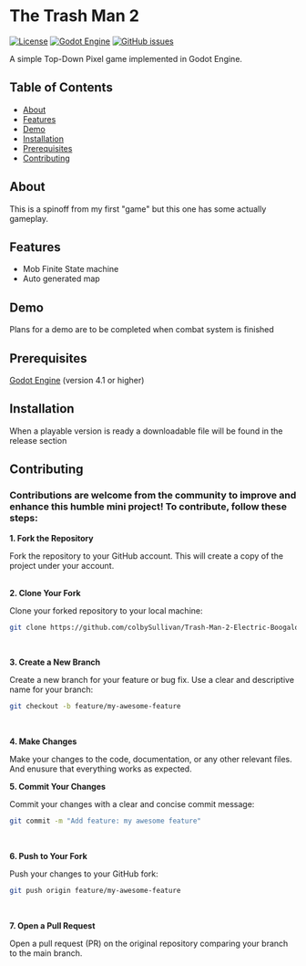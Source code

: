 # The Trash Man 2

[![License](https://img.shields.io/badge/license-MIT-blue.svg)](LICENSE)
[![Godot Engine](https://img.shields.io/badge/godot-4.1-%23478cbf)](https://godotengine.org/)
[![GitHub issues](https://img.shields.io/github/issues/colbySullivan/Trash-Man-2-Electric-Boogaloo)](https://github.com/colbySullivan/Trash-Man-2-Electric-Boogaloo/issues)

A simple Top-Down Pixel game implemented in Godot Engine.

## Table of Contents

- [About](#about)
- [Features](#features)
- [Demo](#demo)
- [Installation](#installation)
- [Prerequisites](#prerequisites)
- [Contributing](#contributing)

## About

This is a spinoff from my first "game" but this one has some actually gameplay.
<br>

## Features

- Mob Finite State machine
- Auto generated map
  <br>
  
## Demo

Plans for a demo are to be completed when combat system is finished
<br>

## Prerequisites

[Godot Engine](https://godotengine.org/) (version 4.1 or higher)
<br>

## Installation

When a playable version is ready a downloadable file will be found in the release section
<br>

## Contributing

### Contributions are welcome from the community to improve and enhance this humble mini project! To contribute, follow these steps:

**1. Fork the Repository**

Fork the repository to your GitHub account. This will create a copy of the project under your account.
<br>
<br>

**2. Clone Your Fork**

Clone your forked repository to your local machine:

```bash
git clone https://github.com/colbySullivan/Trash-Man-2-Electric-Boogaloo.git
```
<br>

**3. Create a New Branch**

Create a new branch for your feature or bug fix. Use a clear and descriptive name for your branch:

```bash
git checkout -b feature/my-awesome-feature
```
<br>

**4. Make Changes**

Make your changes to the code, documentation, or any other relevant files. And enusure that everything works as expected.
<br>

**5. Commit Your Changes**

Commit your changes with a clear and concise commit message:

```bash
git commit -m "Add feature: my awesome feature"
```
<br>

**6. Push to Your Fork**

Push your changes to your GitHub fork:

```bash
git push origin feature/my-awesome-feature
```
<br>

**7. Open a Pull Request**

Open a pull request (PR) on the original repository comparing your branch to the main branch.
